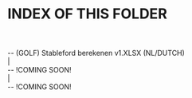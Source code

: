 <h1>INDEX OF THIS FOLDER</h1>
<br><br>
-- (GOLF) Stableford berekenen v1.XLSX (NL/DUTCH) <br>
   | <br>
    -- !COMING SOON! <br>
   | <br>
    -- !COMING SOON! <br>
